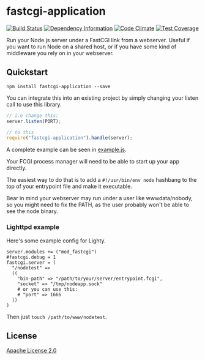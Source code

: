 # fastcgi-application

[![Build Status][badge-travis-img]][badge-travis-url]
[![Dependency Information][badge-david-img]][badge-david-url]
[![Code Climate][badge-climate-img]][badge-climate-url]
[![Test Coverage][badge-coverage-img]][badge-coverage-url]

Run your Node.js server under a FastCGI link from a webserver. Useful if you want to run Node on a shared host, or if you have some kind of middleware you rely on in your webserver.

## Quickstart

```
npm install fastcgi-application --save
```

You can integrate this into an existing project by simply changing your listen call to use this library.

```js
// i.e change this:
server.listen(PORT);

// to this
require("fastcgi-application").handle(server);
```

A complete example can be seen in [example.js](example.js).

Your FCGI process manager will need to be able to start up your app directly.

The easiest way to do that is to add a `#!/usr/bin/env node` hashbang to the top of your entrypoint file and make it executable.

Bear in mind your webserver may run under a user like wwwdata/nobody, so you might need to fix the PATH, as the user probably won't be able to see the node binary.

### Lighttpd example

Here's some example config for Lighty.

```
server.modules += ("mod_fastcgi")
#fastcgi.debug = 1
fastcgi.server = (
  "/nodetest" =>
  ((
    "bin-path" => "/path/to/your/server/entrypoint.fcgi",
    "socket" => "/tmp/nodeapp.sock"
    # or you can use this:
    # "port" => 1666
  ))
)
```

Then just `touch /path/to/www/nodetest`.

## License

[Apache License 2.0](LICENSE)

[badge-travis-img]: https://img.shields.io/travis/samcday/node-fastcgi-application.svg?style=flat-square
[badge-travis-url]: https://travis-ci.org/samcday/node-fastcgi-application
[badge-david-img]: https://img.shields.io/david/samcday/node-fastcgi-application.svg?style=flat-square
[badge-david-url]: https://david-dm.org/samcday/node-fastcgi-application
[badge-npm-img]: https://nodei.co/npm/google-spreadsheets.png?downloads=true&downloadRank=true&stars=true
[badge-npm-url]: https://www.npmjs.org/package/google-spreadsheets
[badge-climate-img]: https://img.shields.io/codeclimate/github/samcday/node-fastcgi-application.svg?style=flat-square
[badge-climate-url]: https://codeclimate.com/github/samcday/node-fastcgi-application
[badge-coverage-img]: https://img.shields.io/codeclimate/coverage/github/samcday/node-fastcgi-application.svg?style=flat-square
[badge-coverage-url]: https://codeclimate.com/github/samcday/node-fastcgi-application